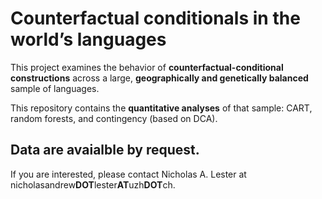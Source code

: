 # Counterfactual conditionals in the worldʼs languages

This project examines the behavior of **counterfactual-conditional constructions** across a large, **geographically and genetically balanced** sample of languages. 

This repository contains the **quantitative analyses** of that sample: CART, random forests, and contingency (based on DCA). 

## Data are avaialble by request. 

If you are interested, please contact Nicholas A. Lester at nicholasandrew**DOT**lester**AT**uzh**DOT**ch.
